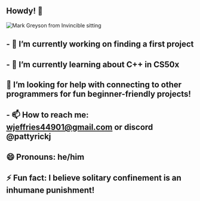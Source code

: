 ## Howdy! 👋
<picture>
 <source media="(prefers-color-scheme: dark)" srcset="https://th.bing.com/th/id/OIP.9sbLqDrbFxkC4DLRKOH47gHaE7?w=254&h=180&c=7&r=0&o=5&dpr=1.5&pid=1.7">
 <source media="(prefers-color-scheme: light)" srcset="https://th.bing.com/th/id/OIP.9sbLqDrbFxkC4DLRKOH47gHaE7?w=254&h=180&c=7&r=0&o=5&dpr=1.5&pid=1.7">
 <img alt="Mark Greyson from Invincible sitting" src="https://th.bing.com/th/id/OIP.9sbLqDrbFxkC4DLRKOH47gHaE7?w=254&h=180&c=7&r=0&o=5&dpr=1.5&pid=1.7">
</picture>


## - 🔭 I’m currently working on finding a first project 
## - 🌱 I’m currently learning about C++ in CS50x
## 🤔 I’m looking for help with connecting to other programmers for fun beginner-friendly projects!
## - 📫 How to reach me: wjeffries44901@gmail.com or discord @pattyrickj
## 😄 Pronouns: he/him
## ⚡ Fun fact: I believe solitary confinement is an inhumane punishment!
